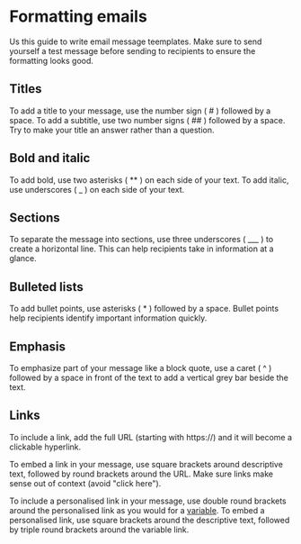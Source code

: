 # Formatting emails

Us this guide to write email message teemplates. Make sure to send yourself a test message before sending to recipients to ensure the formatting looks good.

## Titles

To add a title to your message, use the number sign ( # ) followed by a space. To add a subtitle, use two number signs ( ## ) followed by a space. Try to make your title an answer rather than a question.

## Bold and italic

To add bold, use two asterisks ( ** ) on each side of your text. To add italic, use underscores ( _ ) on each side of your text. 

## Sections

To separate the message into sections, use three underscores ( ___ ) to create a horizontal line. This can help recipients take in information at a glance.

## Bulleted lists

To add bullet points, use asterisks ( * ) followed by a space. Bullet points help recipients identify important information quickly.

## Emphasis

To emphasize part of your message like a block quote, use a caret ( ^ ) followed by a space in front of the text to add a vertical grey bar beside the text.

## Links 

To include a link, add the full URL (starting with https://) and it will become a clickable hyperlink.

To embed a link in your message, use square brackets around descriptive text, followed by round brackets around the URL. Make sure links make sense out of context (avoid "click here").

To include a personalised link in your message, use double round brackets around the personalised link as you would for a [variable](personalise.md). To embed a personalised link, use square brackets around the descriptive text, followed by triple round brackets around the variable link.
